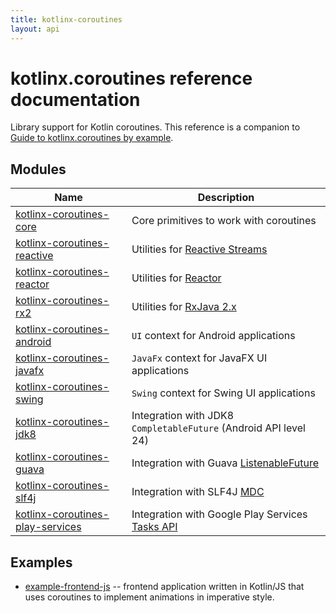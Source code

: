 ```yaml
---
title: kotlinx-coroutines
layout: api
---
```


# kotlinx.coroutines reference documentation

Library support for Kotlin coroutines. This reference is a companion to 
[Guide to kotlinx.coroutines by example](https://github.com/Kotlin/kotlinx.coroutines/blob/master/coroutines-guide.md).

## Modules

| Name                                                                 | Description                                      |
| ----------------------------------------------------------           | ------------------------------------------------ |
| [kotlinx-coroutines-core](kotlinx-coroutines-core)                   | Core primitives to work with coroutines          |
| [kotlinx-coroutines-reactive](kotlinx-coroutines-reactive)           | Utilities for [Reactive Streams](https://www.reactive-streams.org) |
| [kotlinx-coroutines-reactor](kotlinx-coroutines-reactor)             | Utilities for [Reactor](https://projectreactor.io) |
| [kotlinx-coroutines-rx2](kotlinx-coroutines-rx2)                     | Utilities for [RxJava 2.x](https://github.com/ReactiveX/RxJava) |
| [kotlinx-coroutines-android](kotlinx-coroutines-android)             | `UI` context for Android applications |
| [kotlinx-coroutines-javafx](kotlinx-coroutines-javafx)               | `JavaFx` context for JavaFX UI applications |
| [kotlinx-coroutines-swing](kotlinx-coroutines-swing)                 | `Swing` context for Swing UI applications |
| [kotlinx-coroutines-jdk8](kotlinx-coroutines-jdk8)                   | Integration with JDK8 `CompletableFuture` (Android API level 24) |
| [kotlinx-coroutines-guava](kotlinx-coroutines-guava)                 | Integration with Guava [ListenableFuture](https://github.com/google/guava/wiki/ListenableFutureExplained) |
| [kotlinx-coroutines-slf4j](kotlinx-coroutines-slf4j)                 | Integration with SLF4J [MDC](https://logback.qos.ch/manual/mdc.html) |
| [kotlinx-coroutines-play-services](kotlinx-coroutines-play-services) | Integration with Google Play Services [Tasks API](https://developers.google.com/android/guides/tasks) |

## Examples

* [example-frontend-js](example-frontend-js/index.html) -- frontend application written in Kotlin/JS
that uses coroutines to implement animations in imperative style.

